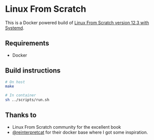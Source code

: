 # Linux From Scratch

This is a Docker powered build of [Linux From Scratch version 12.3 with Systemd](https://www.linuxfromscratch.org/lfs/view/12.1-systemd/index.html).

## Requirements

- Docker

## Build instructions

```sh
# On host
make

# In container
sh ../scripts/run.sh
```

## Thanks to

- Linux From Scratch community for the excellent book
- [@reinterpretcat](https://github.com/reinterpretcat/lfs) for their docker base where I got some inspiration.
